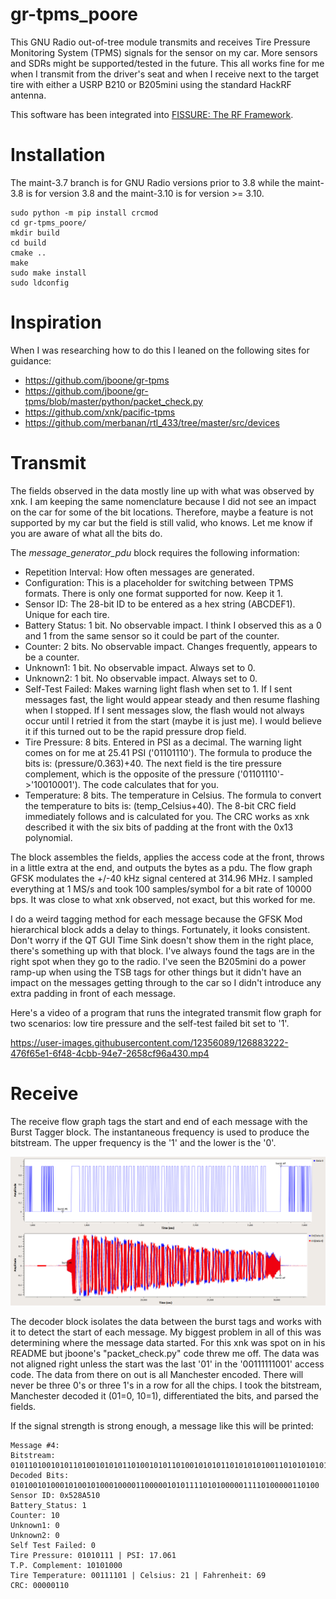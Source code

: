 # gr-tpms_poore

This GNU Radio out-of-tree module transmits and receives Tire Pressure Monitoring System (TPMS) signals for the sensor on my car. More sensors and SDRs might be supported/tested in the future. This all works fine for me when I transmit from the driver's seat and when I receive next to the target tire with either a USRP B210 or B205mini using the standard HackRF antenna.

This software has been integrated into [FISSURE: The RF Framework](https://github.com/ainfosec/FISSURE).

# Installation

The maint-3.7 branch is for GNU Radio versions prior to 3.8 while the maint-3.8 is for version 3.8 and the maint-3.10 is for version >= 3.10.

```
sudo python -m pip install crcmod
cd gr-tpms_poore/
mkdir build
cd build
cmake ..
make
sudo make install
sudo ldconfig
```

# Inspiration

When I was researching how to do this I leaned on the following sites for guidance:

- https://github.com/jboone/gr-tpms
- https://github.com/jboone/gr-tpms/blob/master/python/packet_check.py
- https://github.com/xnk/pacific-tpms
- https://github.com/merbanan/rtl_433/tree/master/src/devices

# Transmit

The fields observed in the data mostly line up with what was observed by xnk. I am keeping the same nomenclature because I did not see an impact on the car for some of the bit locations. Therefore, maybe a feature is not supported by my car but the field is still valid, who knows. Let me know if you are aware of what all the bits do.

The _message\_generator\_pdu_ block requires the following information:

- Repetition Interval: How often messages are generated.
- Configuration: This is a placeholder for switching between TPMS formats. There is only one format supported for now. Keep it 1.
- Sensor ID: The 28-bit ID to be entered as a hex string (ABCDEF1). Unique for each tire.
- Battery Status: 1 bit. No observable impact. I think I observed this as a 0 and 1 from the same sensor so it could be part of the counter.
- Counter: 2 bits. No observable impact. Changes frequently, appears to be a counter.
- Unknown1: 1 bit. No observable impact. Always set to 0.
- Unknown2: 1 bit. No observable impact. Always set to 0.
- Self-Test Failed: Makes warning light flash when set to 1. If I sent messages fast, the light would appear steady and then resume flashing when I stopped. If I sent messages slow, the flash would not always occur until I retried it from the start (maybe it is just me). I would believe it if this turned out to be the rapid pressure drop field.
- Tire Pressure: 8 bits. Entered in PSI as a decimal. The warning light comes on for me at 25.41 PSI ('01101110'). The formula to produce the bits is: (pressure/0.363)+40. The next field is the tire pressure complement, which is the opposite of the pressure ('01101110'->'10010001'). The code calculates that for you.
- Temperature: 8 bits. The temperature in Celsius. The formula to convert the temperature to bits is: (temp_Celsius+40). The 8-bit CRC field immediately follows and is calculated for you. The CRC works as xnk described it with the six bits of padding at the front with the 0x13 polynomial.

The block assembles the fields, applies the access code at the front, throws in a little extra at the end, and outputs the bytes as a pdu. The flow graph GFSK modulates the +/-40 kHz signal centered at 314.96 MHz. I sampled everything at 1 MS/s and took 100 samples/symbol for a bit rate of 10000 bps. It was close to what xnk observed, not exact, but this worked for me.

I do a weird tagging method for each message because the GFSK Mod hierarchical block adds a delay to things. Fortunately, it looks consistent. Don't worry if the QT GUI Time Sink doesn't show them in the right place, there's something up with that block. I've always found the tags are in the right spot when they go to the radio. I've seen the B205mini do a power ramp-up when using the TSB tags for other things but it didn't have an impact on the messages getting through to the car so I didn't introduce any extra padding in front of each message.

Here's a video of a program that runs the integrated transmit flow graph for two scenarios: low tire pressure and the self-test failed bit set to '1'.

https://user-images.githubusercontent.com/12356089/126883222-476f65e1-6f48-4cbb-94e7-2658cf96a430.mp4

# Receive

The receive flow graph tags the start and end of each message with the Burst Tagger block. The instantaneous frequency is used to produce the bitstream. The upper frequency is the '1' and the lower is the '0'.

![message](examples/message.png)

The decoder block isolates the data between the burst tags and works with it to detect the start of each message. My biggest problem in all of this was determining where the message data started. For this xnk was spot on in his README but jboone's "packet_check.py" code threw me off. The data was not aligned right unless the start was the last '01' in the '00111111001' access code. The data from there on out is all Manchester encoded. There will never be three 0's or three 1's in a row for all the chips. I took the bitstream, Manchester decoded it (01=0, 10=1), differentiated the bits, and parsed the fields.

If the signal strength is strong enough, a message like this will be printed: 

```
Message #4:
Bitstream: 01011010010101101001010101101001010110100101010110101010100110101010101001011010011001101001011010101010100110011010010101010101100101111111
Decoded Bits: 010100101000101001010001000011000001010111101010000011110100000110100
Sensor ID: 0x528A510
Battery_Status: 1
Counter: 10
Unknown1: 0
Unknown2: 0
Self Test Failed: 0
Tire Pressure: 01010111 | PSI: 17.061
T.P. Complement: 10101000
Tire Temperature: 00111101 | Celsius: 21 | Fahrenheit: 69
CRC: 00000110
```

